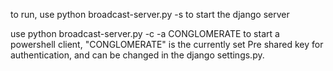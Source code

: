 to run, use python broadcast-server.py -s to start the django server


use python broadcast-server.py -c -a CONGLOMERATE to start a powershell client, "CONGLOMERATE" is the currently set Pre shared key for authentication, and can be changed in the django settings.py.
